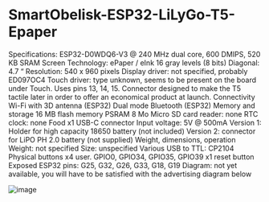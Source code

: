 # SmartObelisk-ESP32-LiLyGo-T5-Epaper
Specifications:
    ESP32-D0WDQ6-V3 @ 240 MHz dual core, 600 DMIPS, 520 KB SRAM
    Screen
        Technology: ePaper / eInk 16 gray levels (8 bits)
        Diagonal: 4.7 “
        Resolution: 540 x 960 pixels
        Display driver: not specified, probably ED097OC4
        Touch driver: type unknown, seems to be present on the board under Touch. Uses pins 13, 14, 15.   Connector designed to make the T5 tactile later in order to offer an economical product at launch.
    Connectivity
        Wi-Fi with 3D antenna (ESP32)
        Dual mode Bluetooth (ESP32)
    Memory and storage
        16 MB flash memory
        PSRAM 8 Mo
        Micro SD card reader: none
    RTC clock: none
    Food
        x1 USB-C connector
        Input voltage: 5V @ 500mA
        Version 1: Holder for high capacity 18650 battery (not included)
        Version 2: connector for LiPO PH 2.0 battery (not supplied)
    Weight, dimensions, operation
        Weight: not specified
        Size: unspecified
    Various
        USB to TTL: CP2104
        Physical buttons
            x4 user. GPIO0, GPIO34, GPIO35, GPIO39
            x1 reset button
        Exposed ESP32 pins: G25, G32, G26, G33, G18, G19
        Diagram: not yet available, you will have to be satisfied with the advertising diagram below

![image](https://user-images.githubusercontent.com/31878095/113471007-5998b380-947b-11eb-9842-8eaf1bbdeb9a.png)
